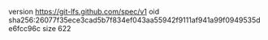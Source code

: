 version https://git-lfs.github.com/spec/v1
oid sha256:26077f35ece3cad5b7f834ef043aa55942f9111af941a99f0949535de6fcc96c
size 622
